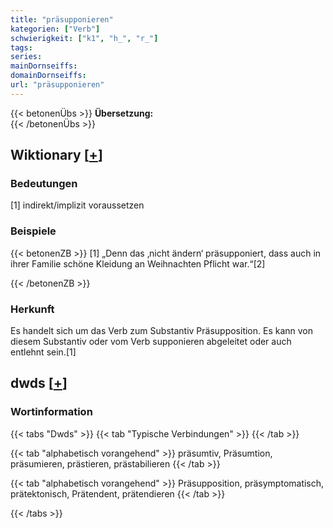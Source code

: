 ```yaml
---
title: "präsupponieren"
kategorien: ["Verb"]
schwierigkeit: ["k1", "h_", "r_"]
tags:
series:
mainDornseiffs:
domainDornseiffs:
url: "präsupponieren"
---
```


{{< betonenÜbs >}}
**Übersetzung:**  
{{< /betonenÜbs >}}

## Wiktionary [[+](https://de.wiktionary.org/wiki/präsupponieren)]

### Bedeutungen
[1] indirekt/implizit voraussetzen  

### Beispiele
{{< betonenZB >}}
[1] „Denn das ‚nicht ändern‘ präsupponiert, dass auch in ihrer Familie schöne Kleidung an Weihnachten Pflicht war.“[2]  

{{< /betonenZB >}}
### Herkunft
Es handelt sich um das Verb zum Substantiv Präsupposition. Es kann von diesem Substantiv oder vom Verb supponieren abgeleitet oder auch entlehnt sein.[1]  



## dwds [[+](https://www.dwds.de/wb/präsupponieren)]

### Wortinformation
{{< tabs "Dwds" >}}
{{< tab "Typische Verbindungen" >}}
{{< /tab >}}

{{< tab "alphabetisch vorangehend" >}}
präsumtiv, Präsumtion, präsumieren, prästieren, prästabilieren
{{< /tab >}}

{{< tab "alphabetisch vorangehend" >}}
Präsupposition, präsymptomatisch, prätektonisch, Prätendent, prätendieren
{{< /tab >}}

{{< /tabs >}}

